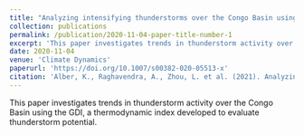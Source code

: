 ```yaml
---
title: "Analyzing intensifying thunderstorms over the Congo Basin using the Gálvez-Davison index from 1983–2018"
collection: publications
permalink: /publication/2020-11-04-paper-title-number-1
excerpt: 'This paper investigates trends in thunderstorm activity over the Congo Basin using the GDI, a thermodynamic index developed to evaluate thunderstorm potential.'
date: 2020-11-04
venue: 'Climate Dynamics'
paperurl: 'https://doi.org/10.1007/s00382-020-05513-x'
citation: 'Alber, K., Raghavendra, A., Zhou, L. et al. (2021). Analyzing intensifying thunderstorms over the Congo Basin using the Gálvez-Davison index from 1983–2018. <i> Clim. Dyn.</i>, 56, 949–967.'
---
```

This paper investigates trends in thunderstorm activity over the Congo Basin using the GDI, a thermodynamic index developed to evaluate thunderstorm potential.
